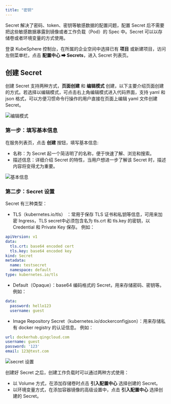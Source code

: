 ```yaml
---
title: "密钥"
---
```


Secret 解决了密码、token、密钥等敏感数据的配置问题，配置 Secret 后不需要把这些敏感数据暴露到镜像或者工作负载（Pod）的 Spec 中。Secret 可以以存储卷或者环境变量的方式使用。

登录 KubeSphere 控制台，在所属的企业空间中选择已有 **项目** 或新建项目，访问左侧菜单栏，点击 **配置中心 ➡ Secrets**，进入 Secret 列表页。

## 创建 Secret

创建 Secret 支持两种方式，**页面创建** 和 **编辑模式** 创建，以下主要介绍页面创建的方式。若选择以编辑模式，可点击右上角编辑模式进入代码界面，支持 yaml 和 json 格式，可以方便习惯命令行操作的用户直接在页面上编辑 yaml 文件创建 Secret。

![编辑模式](/secret-cmd.png)

### 第一步：填写基本信息

在服务列表页，点击 **创建** 按钮，填写基本信息:

- 名称：为 Secret 起一个简洁明了的名称，便于快速了解、浏览和搜索。
- 描述信息：详细介绍 Secret 的特性，当用户想进一步了解该 Secret 时，描述内容将变得尤为重要。

![基本信息](/secret-basic.png)

### 第二步：Secret 设置

Secret 有三种类型：

- TLS（kubernetes.io/tls） ：常用于保存 TLS 证书和私钥等信息，可用来加密 Ingress，TLS secret中必须包含名为 tls.crt 和 tls.key 的密钥，以 Credential 和 Private Key 保存。
例如：

```yaml
apiVersion: v1
data:
  tls.crt: base64 encoded cert
  tls.key: base64 encoded key
kind: Secret
metadata:
  name: testsecret
  namespace: default
type: kubernetes.io/tls
```



- Default（Opaque）：base64 编码格式的 Secret，用来存储密码、密钥等。
例如：

```yaml
data:
  password: hello123
  username: guest
```
- Image Repository Secret（kubernetes.io/dockerconfigjson）：用来存储私有 docker registry 的认证信息。
例如：

```yaml
url: dockerhub.qingcloud.com
username: guest
password: '123'
email: 123@test.com
```

![secret 设置](/secret-setting.png)

创建好 Secret 之后，创建工作负载时可以通过两种方式使用：

- 以 Volume 方式，在添加存储卷时点击 **引入配置中心** 选择创建的 Secret。
- 以环境变量方式，在添加容器镜像的高级设置中，点击 **引入配置中心** 选择创建的 Secret。
